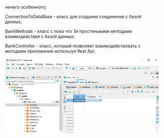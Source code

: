 ничего особенного;

ConnectionToDataBase - класс для создания соединения с базой данных;

BankMethods - класс с пока что 3я простенькими методами взаимодействия с базой данных;

BankController - класс, который позволяет взаимодействовать с методами приложения используя Rest Api;

![img.png](img.png)